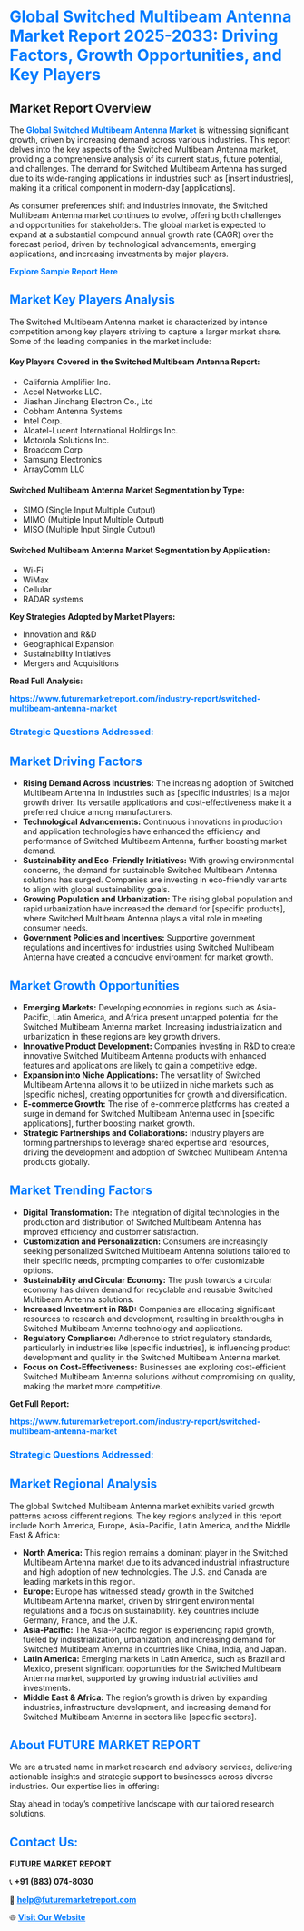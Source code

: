 <h1 style="color: #007BFF;">Global Switched Multibeam Antenna Market Report 2025-2033: Driving Factors, Growth Opportunities, and Key Players</h1>

<section id="overview">
<h2>Market Report Overview</h2>
<p>The <a href="https://www.futuremarketreport.com/industry-report/switched-multibeam-antenna-market" style="color: #007BFF; text-decoration: none;"><strong>Global Switched Multibeam Antenna Market</strong></a> is witnessing significant growth, driven by increasing demand across various industries. This report delves into the key aspects of the Switched Multibeam Antenna market, providing a comprehensive analysis of its current status, future potential, and challenges. The demand for Switched Multibeam Antenna has surged due to its wide-ranging applications in industries such as [insert industries], making it a critical component in modern-day [applications].</p>
<p>As consumer preferences shift and industries innovate, the Switched Multibeam Antenna market continues to evolve, offering both challenges and opportunities for stakeholders. The global market is expected to expand at a substantial compound annual growth rate (CAGR) over the forecast period, driven by technological advancements, emerging applications, and increasing investments by major players.</p>
</section>

<section id="overview">
<p><a href="https://www.futuremarketreport.com/request-sample/reportId=55437" style="color: #007BFF; text-decoration: none;"><strong>Explore Sample Report Here</strong></a></p>
</section>

<section id="key-players">
<h2 style="color: #007BFF;">Market Key Players Analysis</h2>
<p>The Switched Multibeam Antenna market is characterized by intense competition among key players striving to capture a larger market share. Some of the leading companies in the market include:</p>
<h4>Key Players Covered in the Switched Multibeam Antenna Report:</h4>
<ul><li>California Amplifier Inc.</li><li>Accel Networks LLC.</li><li>Jiashan Jinchang Electron Co., Ltd</li><li>Cobham Antenna Systems</li><li>Intel Corp.</li><li>Alcatel-Lucent International Holdings Inc.</li><li>Motorola Solutions Inc.</li><li>Broadcom Corp</li><li>Samsung Electronics</li><li>ArrayComm LLC</li></ul>
<h4>Switched Multibeam Antenna Market Segmentation by Type:</h4>
<ul><li>SIMO (Single Input Multiple Output)</li><li>MIMO (Multiple Input Multiple Output)</li><li>MISO (Multiple Input Single Output)</li></ul>

<h4>Switched Multibeam Antenna Market Segmentation by Application:</h4>
<ul><li>Wi-Fi</li><li>WiMax</li><li>Cellular</li><li>RADAR systems</li></ul>
<p><strong>Key Strategies Adopted by Market Players:</strong></p>
<ul>
<li>Innovation and R&D</li>
<li>Geographical Expansion</li>
<li>Sustainability Initiatives</li>
<li>Mergers and Acquisitions</li>
</ul>
</section>

<section>
<p><strong>Read Full Analysis: </strong></p><a href="https://www.futuremarketreport.com/industry-report/switched-multibeam-antenna-market" style="color: #007BFF; text-decoration: none;"><strong>https://www.futuremarketreport.com/industry-report/switched-multibeam-antenna-market</strong></a>
<h3 style="color: #007BFF;">Strategic Questions Addressed:</h3>
</section>

<section id="driving-factors">
<h2 style="color: #007BFF;">Market Driving Factors</h2>
<ul>
<li><strong>Rising Demand Across Industries:</strong> The increasing adoption of Switched Multibeam Antenna in industries such as [specific industries] is a major growth driver. Its versatile applications and cost-effectiveness make it a preferred choice among manufacturers.</li>
<li><strong>Technological Advancements:</strong> Continuous innovations in production and application technologies have enhanced the efficiency and performance of Switched Multibeam Antenna, further boosting market demand.</li>
<li><strong>Sustainability and Eco-Friendly Initiatives:</strong> With growing environmental concerns, the demand for sustainable Switched Multibeam Antenna solutions has surged. Companies are investing in eco-friendly variants to align with global sustainability goals.</li>
<li><strong>Growing Population and Urbanization:</strong> The rising global population and rapid urbanization have increased the demand for [specific products], where Switched Multibeam Antenna plays a vital role in meeting consumer needs.</li>
<li><strong>Government Policies and Incentives:</strong> Supportive government regulations and incentives for industries using Switched Multibeam Antenna have created a conducive environment for market growth.</li>
</ul>
</section>

<section id="growth-opportunities">
<h2 style="color: #007BFF;">Market Growth Opportunities</h2>
<ul>
<li><strong>Emerging Markets:</strong> Developing economies in regions such as Asia-Pacific, Latin America, and Africa present untapped potential for the Switched Multibeam Antenna market. Increasing industrialization and urbanization in these regions are key growth drivers.</li>
<li><strong>Innovative Product Development:</strong> Companies investing in R&D to create innovative Switched Multibeam Antenna products with enhanced features and applications are likely to gain a competitive edge.</li>
<li><strong>Expansion into Niche Applications:</strong> The versatility of Switched Multibeam Antenna allows it to be utilized in niche markets such as [specific niches], creating opportunities for growth and diversification.</li>
<li><strong>E-commerce Growth:</strong> The rise of e-commerce platforms has created a surge in demand for Switched Multibeam Antenna used in [specific applications], further boosting market growth.</li>
<li><strong>Strategic Partnerships and Collaborations:</strong> Industry players are forming partnerships to leverage shared expertise and resources, driving the development and adoption of Switched Multibeam Antenna products globally.</li>
</ul>
</section>

<section id="trending-factors">
<h2 style="color: #007BFF;">Market Trending Factors</h2>
<ul>
<li><strong>Digital Transformation:</strong> The integration of digital technologies in the production and distribution of Switched Multibeam Antenna has improved efficiency and customer satisfaction.</li>
<li><strong>Customization and Personalization:</strong> Consumers are increasingly seeking personalized Switched Multibeam Antenna solutions tailored to their specific needs, prompting companies to offer customizable options.</li>
<li><strong>Sustainability and Circular Economy:</strong> The push towards a circular economy has driven demand for recyclable and reusable Switched Multibeam Antenna solutions.</li>
<li><strong>Increased Investment in R&D:</strong> Companies are allocating significant resources to research and development, resulting in breakthroughs in Switched Multibeam Antenna technology and applications.</li>
<li><strong>Regulatory Compliance:</strong> Adherence to strict regulatory standards, particularly in industries like [specific industries], is influencing product development and quality in the Switched Multibeam Antenna market.</li>
<li><strong>Focus on Cost-Effectiveness:</strong> Businesses are exploring cost-efficient Switched Multibeam Antenna solutions without compromising on quality, making the market more competitive.</li>
</ul>
</section>

<section>
<p><strong>Get Full Report: </strong></p><a href="https://www.futuremarketreport.com/industry-report/switched-multibeam-antenna-market" style="color: #007BFF; text-decoration: none;"><strong>https://www.futuremarketreport.com/industry-report/switched-multibeam-antenna-market</strong></a>
<h3 style="color: #007BFF;">Strategic Questions Addressed:</h3>
</section>


<section id="regional-analysis">
<h2 style="color: #007BFF;">Market Regional Analysis</h2>
<p>The global Switched Multibeam Antenna market exhibits varied growth patterns across different regions. The key regions analyzed in this report include North America, Europe, Asia-Pacific, Latin America, and the Middle East & Africa:</p>
<ul>
<li><strong>North America:</strong> This region remains a dominant player in the Switched Multibeam Antenna market due to its advanced industrial infrastructure and high adoption of new technologies. The U.S. and Canada are leading markets in this region.</li>
<li><strong>Europe:</strong> Europe has witnessed steady growth in the Switched Multibeam Antenna market, driven by stringent environmental regulations and a focus on sustainability. Key countries include Germany, France, and the U.K.</li>
<li><strong>Asia-Pacific:</strong> The Asia-Pacific region is experiencing rapid growth, fueled by industrialization, urbanization, and increasing demand for Switched Multibeam Antenna in countries like China, India, and Japan.</li>
<li><strong>Latin America:</strong> Emerging markets in Latin America, such as Brazil and Mexico, present significant opportunities for the Switched Multibeam Antenna market, supported by growing industrial activities and investments.</li>
<li><strong>Middle East & Africa:</strong> The region’s growth is driven by expanding industries, infrastructure development, and increasing demand for Switched Multibeam Antenna in sectors like [specific sectors].</li>
</ul>
</section>

<footer>
<h2 style="color: #007BFF;">About FUTURE MARKET REPORT</h2>
<p>We are a trusted name in market research and advisory services, delivering actionable insights and strategic support to businesses across diverse industries. Our expertise lies in offering:</p>

<p>Stay ahead in today’s competitive landscape with our tailored research solutions.</p>

<h2 style="color: #007BFF;">Contact Us:</h2>
<p><strong>FUTURE MARKET REPORT</strong></p>
<p>📞 <strong>+91 (883) 074-8030</strong></p>
<p>📧 <strong><a href="mailto:help@futuremarketreport.com" style="color: #007BFF;">help@futuremarketreport.com</a></strong></p>
<p>🌐 <strong><a href="https://www.futuremarketreport.com/" style="color: #007BFF;">Visit Our Website</a></strong></p>
</footer>